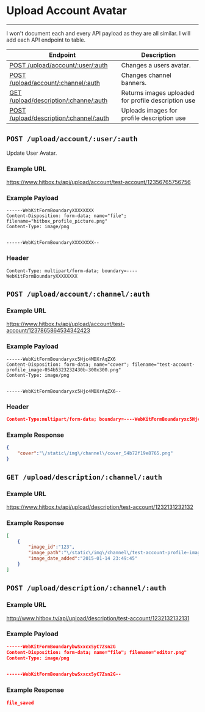# Upload Account Avatar
***

I won't document each and every API payload as they are all similar. I will add each API endpoint to table.

| Endpoint | Description |
| ---- | --------------- |
| [POST /upload/account/:user/:auth](/user/upload.md#post-uploadaccountuserauth) | Changes a users avatar. |
| [POST /upload/account/:channel/:auth](/user/upload.md#get-uploaddescriptionchannelauth) | Changes channel banners. |
| [GET /upload/description/:channe/:auth](/user/upload.md#get-uploaddescriptionchannelauth) | Returns images uploaded for profile description use |
| [POST /upload/description/:channel/:auth](/user/upload.md#post-uploaddescriptionchannelauth) | Uploads images for profile description use |

## `POST /upload/account/:user/:auth`

Update User Avatar.

### Example URL

https://www.hitbox.tv/api/upload/account/test-account/12356765756756

### Example Payload 

```
------WebKitFormBoundaryXXXXXXXX
Content-Disposition: form-data; name="file"; filename="hitbox_profile_picture.png"
Content-Type: image/png


------WebKitFormBoundaryXXXXXXXX--
```

### Header

```
Content-Type: multipart/form-data; boundary=----WebKitFormBoundaryXXXXXXXX
```

## `POST /upload/account/:channel/:auth`

### Example URL

https://www.hitbox.tv/api/upload/account/test-account/1237865864534342423

### Example Payload

```
------WebKitFormBoundaryxc5Hjc4MDXrAqZX6
Content-Disposition: form-data; name="cover"; filename="test-account-profile_image-054b5323232430b-300x300.png"
Content-Type: image/png


------WebKitFormBoundaryxc5Hjc4MDXrAqZX6--
```

### Header

```json
Content-Type:multipart/form-data; boundary=----WebKitFormBoundaryxc5Hjc4MDXrAqZX6
```

### Example Response

```json
{
    "cover":"\/static\/img\/channel\/cover_54b72f19e8765.png"
}
```

## `GET /upload/description/:channel/:auth`

### Example URL

https://www.hitbox.tv/api/upload/description/test-account/1232131232132

### Example Response 

```json
[
    {
        "image_id":"123",
        "image_path":"\/static\/img\/channel\/test-account-profile-image-054b2d1096530c0b-300x300-png_54b7309baa686.png",
        "image_date_added":"2015-01-14 23:49:45"
    }
]
```

## `POST /upload/description/:channel/:auth`

### Example URL

http://www.hitbox.tv/api/upload/description/test-account/1232132132131

### Example Payload

```json
------WebKitFormBoundarybwSxxcx5yC7Zsn2G
Content-Disposition: form-data; name="file"; filename="editor.png"
Content-Type: image/png


------WebKitFormBoundarybwSxxcx5yC7Zsn2G--
```

### Example Response

```json
file_saved
```
